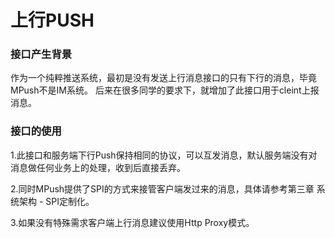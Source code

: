 # 上行PUSH

### 接口产生背景
作为一个纯粹推送系统，最初是没有发送上行消息接口的只有下行的消息，毕竟MPush不是IM系统。
后来在很多同学的要求下，就增加了此接口用于cleint上报消息。

### 接口的使用
1.此接口和服务端下行Push保持相同的协议，可以互发消息，默认服务端没有对消息做任何业务上的处理，收到后直接丢弃。

2.同时MPush提供了SPI的方式来接管客户端发过来的消息，具体请参考第三章 系统架构 - SPI定制化。

3.如果没有特殊需求客户端上行消息建议使用Http Proxy模式。